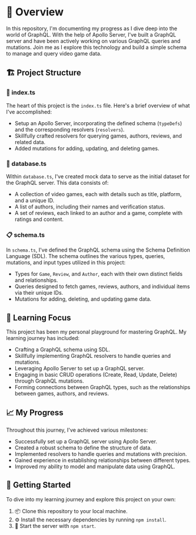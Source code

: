 # 📖 Overview

In this repository, I'm documenting my progress as I dive deep into the world of GraphQL. With the help of Apollo Server, I've built a GraphQL server and have been actively working on various GraphQL queries and mutations. Join me as I explore this technology and build a simple schema to manage and query video game data.

## 🏗️ Project Structure

### 🚀 index.ts

The heart of this project is the `index.ts` file. Here's a brief overview of what I've accomplished:

- Setup an Apollo Server, incorporating the defined schema (`typeDefs`) and the corresponding resolvers (`resolvers`).
- Skillfully crafted resolvers for querying games, authors, reviews, and related data.
- Added mutations for adding, updating, and deleting games.

### 💾 database.ts

Within `database.ts`, I've created mock data to serve as the initial dataset for the GraphQL server. This data consists of:

- A collection of video games, each with details such as title, platform, and a unique ID.
- A list of authors, including their names and verification status.
- A set of reviews, each linked to an author and a game, complete with ratings and content.

### 📋 schema.ts

In `schema.ts`, I've defined the GraphQL schema using the Schema Definition Language (SDL). The schema outlines the various types, queries, mutations, and input types utilized in this project:

- Types for `Game`, `Review`, and `Author`, each with their own distinct fields and relationships.
- Queries designed to fetch games, reviews, authors, and individual items via their unique IDs.
- Mutations for adding, deleting, and updating game data.

## 🧠 Learning Focus

This project has been my personal playground for mastering GraphQL. My learning journey has included:

- Crafting a GraphQL schema using SDL.
- Skillfully implementing GraphQL resolvers to handle queries and mutations.
- Leveraging Apollo Server to set up a GraphQL server.
- Engaging in basic CRUD operations (Create, Read, Update, Delete) through GraphQL mutations.
- Forming connections between GraphQL types, such as the relationships between games, authors, and reviews.

## 📈 My Progress

Throughout this journey, I've achieved various milestones:

- Successfully set up a GraphQL server using Apollo Server.
- Created a robust schema to define the structure of data.
- Implemented resolvers to handle queries and mutations with precision.
- Gained experience in establishing relationships between different types.
- Improved my ability to model and manipulate data using GraphQL.

## 🚗 Getting Started

To dive into my learning journey and explore this project on your own:

1. 📦 Clone this repository to your local machine.
2. ⚙️ Install the necessary dependencies by running `npm install`.
3. 🚀 Start the server with `npm start`.
